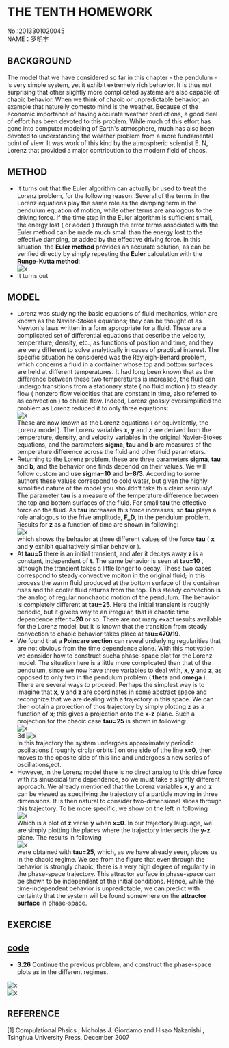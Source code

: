**THE TENTH HOMEWORK**
====

No.:2013301020045     
NAME：罗明宇

**BACKGROUND**
--------

The model that we have considered so far in this chapter - the pendulum - is very simple system, yet it exhibit extremely rich behavior. It is thus not surprising that other slightly more complicated systems are also capable of chaoic behavior. When we think of chaoic or unpredictable behavior, an example that naturelly comesto mind is the weather. Because of the economic importance of having accurate weather predictions, a good deal of effort has been devoted to this problem. While much of this effort has gone into computer modeling of Earth's atmosphere, much has also been devoted to understanding the weather problem from a more fundamental point of view. It was work of this kind by the atmospheric scientist E. N, Lorenz that provided a major contribution to the modern field of chaos.           
  
  
**METHOD**
----

- It turns out that the Euler algorithm can actually br used to treat the Lorenz problem, for the following reason. Several of the terms in the Lorenz equations play the same role as the damping term in the pendulum equation of motion, while other terms are analogous to the driving force. If the time step in the Euler algorithm is sufficient small, the energy lost ( or added ) through the error terms associated with the Euler method can be made much small than the energy lost to the effective damping, or added by the effective driving force. In this situation, the **Euler method** provides an accurate solution, as can be verified directly by simply repeating the **Euler** calculation with the **Runge-Kutta method**:                   
![x](https://raw.githubusercontent.com/luomingyu/computationalphysics_N2013301020045/code/10th/公式1.png)           
- It turns out

**MODEL**
----
- Lorenz was studying the basic equations of fluid mechanics, which are known as the Navier-Stokes equations; they can be thought of as Newton's laws written in a form appropriate for a fluid. These are a complicated set of differential equations that describe the velocity, temperature, density, etc., as functions of position and time, and they are very different to solve analytically in cases of practical interest. The specific situation he considered was the Rayleigh-Benard problem, which concerns a fluid in a container whose top and bottom surfaces are held at different temperatures. It had long been known that as the difference between these two temperatures is increased, the fluid can undergo transitions from a stationary state ( no fluid motion ) to steady flow ( nonzero flow velocities that are constant in time, also referred to as convection ) to chaoic flow. Indeed, Lorenz grossly oversimplified the problem as Lorenz reduced it to only three equations:          
![x](https://raw.githubusercontent.com/luomingyu/computationalphysics_N2013301020045/code/10th/公式2.png)           
These are now known as the Lorenz equations ( or equivalently, the Lorenz model ). The Lorenz variables **x**, **y** and **z** are derived from the temperature, density, and velocity variables in the original Navier-Stokes equations, and the parameters **sigma**, **tau** and **b** are measures of the temperature difference across the fluid and other fluid parameters.      
- Returning to the Lorenz problem, these are three parameters **sigma**, **tau** and **b**, and the behavior one finds dependd on their values. We will follow custom and use **sigma=10** and **b=8/3**. According to some authors these values correspond to cold water, but given the highly simolified nature of the model you shouldn't take this claim seriously! The parameter **tau** is a measure of the temperature difference between the top and bottom surfaces of the fluid. For small **tau** the effective force on the fluid. As **tau** increases this force increases, so **tau** plays a role analogous to the frive amplitude, **F_D**, in the pendulum problem. Results for **z** as a function of time are shown in following:     
![x](https://raw.githubusercontent.com/luomingyu/computationalphysics_N2013301020045/code/10th/书图1.png)           
which shows the behavior at three different values of the force **tau** ( **x** and **y** exhibit qualitatively similar behavior ).            
- At **tau=5** there is an initial transient, and afer it decays away **z** is a constant, independent of **t**. The same behavior is seen at **tau=10** , although the transient takes a little longer to decay. These two cases correspond to steady convective moiton in the original fluid; in this process the warm fluid produced at the bottom surface of the container rises and the cooler fluid returns from the top. This  steady convection is the analog of regular nonchaotic motion of the pendulum. The behavior is completely different at **tau=25**. Here the initial transient is roughly periodic, but it givees way to an irregular, that is chaotic time dependence after **t=20** or so. There are not many exact results available for the Lorenz model, but it is known that the transition from steady convection to chaoic behavior takes place at **tau=470/19**.      
- We found that a **Poincare section** can reveal underlying regularities that are not obvious from the time dependence alone.  With this motivation we consider how to construct sucha phase-space plot for the Lorenz model. The situation here is a little more complicated than that of the pendulum, since we now have three variables to deal with, **x**, **y** and **z**, as opposed to only two in the pendulum problem ( **theta** and **omega** ). There are several ways to proceed. Perhaps the simplest way is to imagine that **x**, **y** and **z** are coordinates in some abstract space and recongnize that we are dealing with a trajectory in this space. We can then obtain a projection of thos trajectory by simply plotting **z** as a function of **x**; this gives a projection onto the **x-z** plane. Such a projection for the chaoic case **tau=25** is shown in following:     
![x](https://raw.githubusercontent.com/luomingyu/computationalphysics_N2013301020045/code/10th/书图2.png)           
3d
![x](https://github.com/luomingyu/computationalphysics_N2013301020045/blob/code/10th/书图2-3d.gif)           
In this trajectory the system undergoes approximately periodic oscillations ( roughly circlar orbits ) on one side of t;he line **x=0**, then moves to the oposite side of this line and undergoes a new series of oscillations,ect.     
- However, in the Lorenz model there is no direct analog to this drive force with its sinusoidal time dependence, so we must take a slightly different approach. We already mentioned that the Lorenz variables **x**, **y** and **z** can be viewed as specifying the trajectory of a particle moving in three dimensions. It is then natural to consider two-dimensional slices through this trajectory. To be more specific, we show on the left in following     
![x](https://raw.githubusercontent.com/luomingyu/computationalphysics_N2013301020045/code/10th/书图3-1.png)           
Which is a plot of **z** verse **y** when **x=0**. In our trajectory lauguage, we are simply plotting the places where the trajectory intersects the **y-z** plane. The results in following       
 ![x](https://raw.githubusercontent.com/luomingyu/computationalphysics_N2013301020045/code/10th/书图3-2.png)           
were obtained with **tau=25**, which, as we have already seen, places us in the chaoic regime. We see from the figure that even through the behavior is strongly chaoic, there is a very high degree of regularity in the phase-space trajectory. This attractor surface in phase-space can be shown to be independent of the initial conditions. Hence, while the time-independent behavior is unpredictable, we can predict with certainty that the system will be found somewhere on the **attractor surface** in phase-space.     

**EXERCISE**
----
[**code**](https://raw.githubusercontent.com/luomingyu/computationalphysics_N2013301020045/code/10th/tu1.py)          
--
- **3.26** Continue the previous problem, and construct the phase-space plots as in the different regimes.             

![x](https://raw.githubusercontent.com/luomingyu/computationalphysics_N2013301020045/code/10th/书图3-1.png)                 
 ![x](https://raw.githubusercontent.com/luomingyu/computationalphysics_N2013301020045/code/10th/书图3-2.png)           

**REFERENCE**
----  
[1] Compulational Phsics , Nicholas J. Giordamo and Hisao Nakanishi , Tsinghua University Press, December 2007
